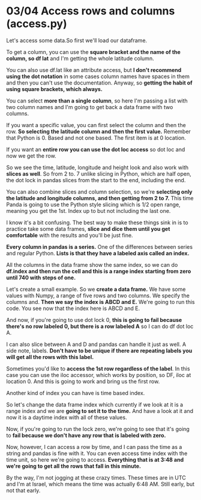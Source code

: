 # 03/04 Access rows and columns (access.py)

Let's access some data.So first we'll load our dataframe. 

To get a column, you can use the **square bracket and the name of the column, so df lat** and I'm getting the whole latitude column. 

You can also use df.lat like an attribute access, but **I don't recommend using the dot notation** in some cases column names have spaces in them and then you can't use the documentation. Anyway, so **getting the habit of using square brackets, which always.** 

You can select **more than a single column**, so here I'm passing a list with two column names and I'm going to get back a data frame with two columns. 

If you want a specific value, you can first select the column and then the row. **So selecting the latitude column and then the first value.** Remember that Python is 0. Based and not one based. The first item is at 0 location. 

If you want an **entire row you can use the dot loc access** so dot loc and now we get the row.  

So we see the time, latitude, longitude and height look and also work with **slices as well**. So from 2 to. 7 unlike slicing in Python, which are half open, the dot lock in pandas slices from the start to the end, including the end. 

You can also combine slices and column selection, so we're **selecting only the latitude and longitude columns, and then getting from 2 to 7.** This time Panda is going to use the Python style slicing which is 1/2 open range, meaning you get the 1st. Index up to but not including the last one. 

I know it's a bit confusing. The best way to make these things sink in is to practice take some data frames, **slice and dice them until you get comfortable** with the results and you'll be just fine. 

**Every column in pandas is a series.** One of the differences between series and regular Python. **Lists is that they have a labeled axis called an index.** 

All the columns in the data frame show the same index, so we can do **df.index and then run the cell and this is a range index starting from zero until 740 with steps of one.** 

Let's create a small example. So we **create a data frame.** We have some values with Numpy, a range of five rows and two columns. We specify the columns and. **Then we say the index is ABCD and E.** We're going to run this code. You see now that the index here is ABCD and E.


And now, if you're going to use dot lock 0, **this is going to fail because there's no row labeled 0, but there is a row labeled A** so I can do df dot loc A. 

I can also slice between A and D and pandas can handle it just as well. A side note, labels. **Don't have to be unique if there are repeating labels you will get all the rows with this label.** 

Sometimes you'd like to **access the 1st row regardless of the label**. In this case you can use the iloc accessor, which works by position, so DF, iloc at location 0. And this is going to work and bring us the first row. 

Another kind of index you can have is time based index. 

So let's change the data frame index which currently if we look at it is a range index and we are **going to set it to the time.** And have a look at it and now it is a daytime index with all of these values. 

Now, if you're going to run the lock zero, we're going to see that it's going to **fail because we don't have any row that is labeled with zero.** 

Now, however, I can access a row by time, and I can pass the time as a string and pandas is fine with it. You can even access time index with the time unit, so here we're going to access. **Everything that is at 3:48 and we're going to get all the rows that fall in this minute.**

By the way, I'm not jogging at these crazy times. These times are in UTC and I'm at Israel, which means the time was actually 6:48 AM. Still early, but not that early.

